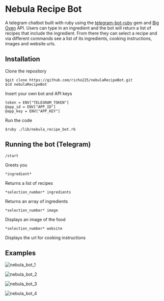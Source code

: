 Nebula Recipe Bot
=================

A telegram chatbot built with ruby using the [telegram-bot-ruby](https://github.com/atipugin/telegram-bot-ruby) gem and [Big Oven](http://www.bigoven.com) API. Users can type in an ingredient and the bot will return a list of recipes that include the ingredient. From there they can select a recipe and via different commands see a list of its ingredients, cooking instructions, images and website urls.

Installation
------------
Clone the repository
```
$git clone https://github.com/richo225/nebulaRecipeBot.git
$cd nebulaRecipeBot
```
Insert your own bot and API keys
```
token = ENV["TELEGRAM_TOKEN"]
@app_id = ENV["APP_ID"]
@app_key = ENV["APP_KEY"]
```
Run the code
```
$ruby ./lib/nebula_recipe_bot.rb
```
Running the bot (Telegram)
---------------
```
/start
```
Greets you
```
*ingredient*
```
Returns a list of recipes
```
*selection_number* ingredients
```
Returns an array of ingredients

```
*selection_number* image
```
Displays an image of the food
```
*selection_number* website
```
Displays the url for cooking instructions

Examples
--------
![nebula_bot_1](https://cloud.githubusercontent.com/assets/18379191/20644766/c7a2c766-b439-11e6-9553-f26f7023b2bf.png)

![nebula_bot_2](https://cloud.githubusercontent.com/assets/18379191/20644768/c7aee0be-b439-11e6-82c8-8488cc487f4b.png)

![nebula_bot_3](https://cloud.githubusercontent.com/assets/18379191/20644767/c7ad981c-b439-11e6-9e73-b23c995ede47.png)

![nebula_bot_4](https://cloud.githubusercontent.com/assets/18379191/20644769/c7b0df2c-b439-11e6-8158-c6c96cf347e4.png)
